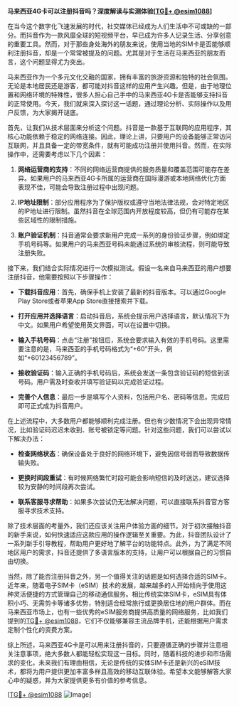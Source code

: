 **马来西亚4G卡可以注册抖音吗？深度解读与实测体验[[TG💪+ @esim1088](https://t.me/s/esim1088)]**

在当今这个数字化飞速发展的时代，社交媒体已经成为人们生活中不可或缺的一部分。而抖音作为一款风靡全球的短视频平台，早已成为许多人记录生活、分享创意的重要工具。然而，对于那些身处海外的朋友来说，使用当地的SIM卡是否能够顺利注册抖音，却是一个常常被提及的问题。尤其是对于生活在马来西亚的朋友而言，这个问题显得尤为突出。

马来西亚作为一个多元文化交融的国家，拥有丰富的旅游资源和独特的社会氛围。无论是本地居民还是游客，都可能对抖音这样的应用产生兴趣。但是，由于地理位置和网络环境的特殊性，很多人担心自己手中的马来西亚4G卡是否能够支持抖音的正常使用。今天，我们就来深入探讨这一话题，通过理论分析、实际操作以及用户反馈，为大家揭开谜底。

首先，让我们从技术层面来分析这个问题。抖音是一款基于互联网的应用程序，其核心功能依赖于稳定的网络连接。因此，理论上讲，只要用户的设备能够正常访问互联网，并且具备一定的带宽条件，就有可能成功注册并使用抖音。然而，在实际操作中，还需要考虑以下几个因素：

1. **网络运营商的支持**：不同的网络运营商提供的服务质量和覆盖范围可能存在差异。如果用户的马来西亚4G卡所属的运营商在国际漫游或本地网络优化方面表现不佳，可能会导致注册过程中出现问题。
   
2. **IP地址限制**：部分应用程序为了保护版权或遵守当地法律法规，会对特定地区的IP地址进行限制。虽然抖音在全球范围内开放程度较高，但仍有可能存在某些区域性的限制措施。
   
3. **账户验证机制**：抖音通常会要求新用户完成一系列的身份验证步骤，例如绑定手机号码等。如果用户的马来西亚号码未能通过系统的审核流程，则可能导致注册失败。

接下来，我们结合实际情况进行一次模拟测试。假设一名来自马来西亚的用户想要注册抖音，他需要按照以下步骤操作：

- **下载抖音应用**：首先，确保手机上安装了最新的抖音版本。可以通过Google Play Store或者苹果App Store直接搜索并下载。
  
- **打开应用并选择语言**：启动抖音后，系统会提示用户选择语言，默认情况下为中文。如果用户希望使用英文界面，可以在设置中切换。

- **输入手机号码**：点击“注册”按钮后，系统会要求输入有效的手机号码。这里需要注意的是，马来西亚的手机号码格式为“+60”开头，例如“+60123456789”。

- **接收验证码**：输入正确的手机号码后，系统会发送一条包含验证码的短信到该号码。用户需及时查收并填写验证码以完成验证过程。

- **完善个人信息**：最后一步是填写个人资料，包括用户名、密码等信息。完成后即可正式成为抖音用户。

在上述流程中，大多数用户都能够顺利完成注册。但也有少数情况下会出现异常情况，比如验证码迟迟未收到、账号被锁定等问题。针对这些问题，我们可以尝试以下解决办法：

- **检查网络状态**：确保设备处于良好的网络环境下，避免因信号弱而导致数据传输失败。
  
- **更换时间段重试**：有时候网络繁忙时段可能会影响短信的及时送达，建议选择较为安静的时间段再次尝试。

- **联系客服寻求帮助**：如果多次尝试仍无法解决问题，可以直接联系抖音官方客服寻求技术支持。

除了技术层面的考量外，我们还应该关注用户体验方面的细节。对于初次接触抖音的新手来说，如何快速适应这款应用的操作逻辑至关重要。为此，抖音团队设计了一系列新手引导教程，帮助用户更好地了解平台的功能特点。此外，为了满足不同地区用户的需求，抖音还提供了多语言版本的支持，让用户可以根据自己的习惯自由切换。

当然，除了能否注册抖音之外，另一个值得关注的话题是如何选择合适的SIM卡。近年来，随着电子SIM卡（eSIM）技术的发展，越来越多的人开始倾向于使用这种灵活便捷的方式管理自己的移动通信服务。相比传统实体SIM卡，eSIM具有体积小巧、无需剪卡等诸多优势，特别适合经常旅行或更换居住地的用户群体。而在马来西亚市场上，也有一些优秀的eSIM服务商提供高质量的网络服务，比如我们提到的[TG💪+ @esim1088](https://t.me/s/esim1088)，它们不仅能够兼容主流品牌手机，还能根据用户需求定制个性化的资费方案。

综上所述，马来西亚4G卡是可以用来注册抖音的，只要遵循正确的步骤并注意相关注意事项，绝大多数人都能轻松实现这一目标。同时，随着科技的进步和市场需求的变化，未来我们有理由相信，无论是传统的实体SIM卡还是新兴的eSIM技术，都将为用户提供更加丰富多样且高效的移动互联体验。希望本文能够解答大家心中的疑惑，并为大家提供更多有价值的参考信息。

[[TG💪+ @esim1088](https://t.me/s/esim1088) ![Image](https://i.postimg.cc/4NQfJmqS/Snipaste-2025-05-13-00-14-12.png)]
